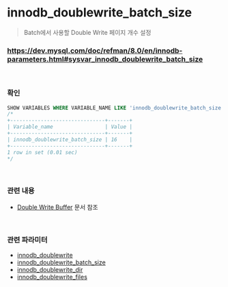innodb_doublewrite_batch_size
===
>Batch에서 사용할 Double Write 페이지 개수 설정

### https://dev.mysql.com/doc/refman/8.0/en/innodb-parameters.html#sysvar_innodb_doublewrite_batch_size

<br>

### 확인
```sql
SHOW VARIABLES WHERE VARIABLE_NAME LIKE 'innodb_doublewrite_batch_size';
/*
+-------------------------------+-------+
| Variable_name                 | Value |
+-------------------------------+-------+
| innodb_doublewrite_batch_size | 16    |
+-------------------------------+-------+
1 row in set (0.01 sec)
*/
```

<br>

### 관련 내용
* [Double Write Buffer](../double-write-buffer/README.md) 문서 참조

<br>

### 관련 파라미터
* [innodb_doublewrite](./innodb_doublewrite.md)
* [innodb_doublewrite_batch_size](./innodb_doublewrite_batch_size.md)
* [innodb_doublewrite_dir](./innodb_doublewrite_dir.md)
* [innodb_doublewrite_files](./innodb_doublewrite_files.md)

<br>
